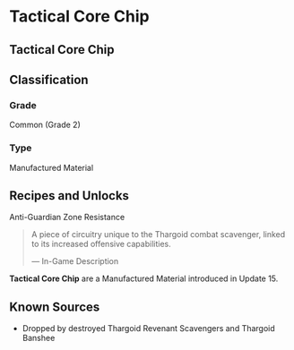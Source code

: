 # Tactical Core Chip
##  Tactical Core Chip

## Classification

### Grade

Common (Grade 2)

### Type

Manufactured Material

## Recipes and Unlocks

Anti-Guardian Zone Resistance

> 
> 
> A piece of circuitry unique to the Thargoid combat scavenger, linked to its increased offensive capabilities.
> 
> 
> — In-Game Description
> 

**Tactical Core Chip** are a Manufactured Material introduced in Update 15.

## Known Sources

- Dropped by destroyed Thargoid Revenant Scavengers and Thargoid Banshee